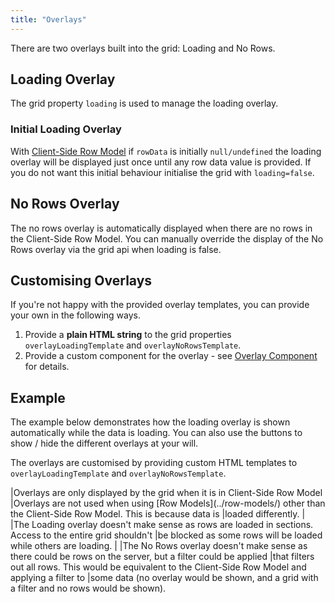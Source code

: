 ```yaml
---
title: "Overlays"
---
```


There are two overlays built into the grid: Loading and No Rows.

## Loading Overlay

The grid property `loading` is used to manage the loading overlay.

<api-documentation source='grid-options/properties.json' section='overlays' names='["loading"]' config='{"overrideBottomMargin":"0"}'></api-documentation>
<api-documentation source='grid-api/api.json' section='overlays' names='["setLoading"]'></api-documentation>

<grid-example title='Overlays' name='overlays' type='mixed' options='{ "exampleHeight": 300 }'></grid-example>

### Initial Loading Overlay

With [Client-Side Row Model](/client-side-model/) if `rowData` is initially `null/undefined` the loading overlay will be displayed just once until any row data value is provided. If you do not want this initial behaviour initialise the grid with `loading=false`. 

## No Rows Overlay

The no rows overlay is automatically displayed when there are no rows in the Client-Side Row Model. You can manually override the display of the No Rows overlay via the grid api when loading is false.

<api-documentation source='grid-api/api.json' section='overlays' names='["showNoRowsOverlay"]' config='{"overrideBottomMargin":"0rem"}'></api-documentation>
<api-documentation source='grid-options/properties.json' section='overlays' names='["suppressNoRowsOverlay"]' config='{"overrideBottomMargin":"0"}'></api-documentation>

## Customising Overlays

If you're not happy with the provided overlay templates, you can provide your own in the following ways.

1. Provide a **plain HTML string** to the grid properties `overlayLoadingTemplate` and `overlayNoRowsTemplate`. 
1. Provide a custom component for the overlay - see [Overlay Component](/component-overlay/) for details.


## Example

The example below demonstrates how the loading overlay is shown automatically while the data is loading. You can also use the buttons to show / hide the different overlays at your will. 

The overlays are customised by providing custom HTML templates to `overlayLoadingTemplate` and `overlayNoRowsTemplate`.

<grid-example title='Overlays' name='overlays-template' type='mixed' options='{ "exampleHeight": 580 }'></grid-example>



<note>
|Overlays are only displayed by the grid when it is in Client-Side Row Model
|Overlays are not used when using [Row Models](../row-models/) other than the Client-Side Row Model. This is because data is
|loaded differently.
|
|The Loading overlay doesn't make sense as rows are loaded in sections. Access to the entire grid shouldn't
|be blocked as some rows will be loaded while others are loading.
|
|The No Rows overlay doesn't make sense as there could be rows on the server, but a filter could be applied
|that filters out all rows. This would be equivalent to the Client-Side Row Model and applying a filter to
|some data (no overlay would be shown, and a grid with a filter and no rows would be shown).
</note>